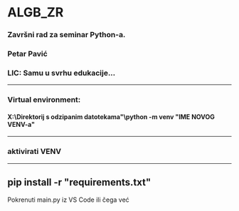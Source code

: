 # ALGB_ZR
### Završni rad za seminar Python-a.
### Petar Pavić
### LIC: Samu u svrhu edukacije...
---

### Virtual environment:
#### X:\Direktorij s odzipanim datotekama"\python -m venv "IME NOVOG VENV-a"
---

### aktivirati VENV
---
pip install -r "requirements.txt"
---
Pokrenuti main.py iz VS Code ili čega već
